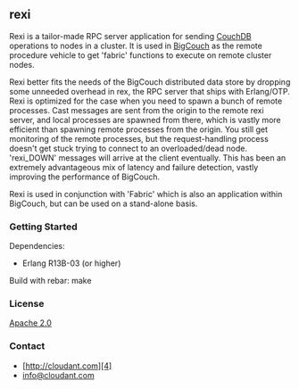 ## rexi

Rexi is a tailor-made RPC server application for sending [CouchDB][1] operations to nodes in a cluster.  It is used in [BigCouch][2] as the remote procedure vehicle to get 'fabric' functions to execute on remote cluster nodes.

Rexi better fits the needs of the BigCouch distributed data store by dropping some unneeded overhead in rex, the RPC server that ships with Erlang/OTP.  Rexi is optimized for the case when you need to spawn a bunch of remote processes.  Cast messages are sent from the origin to the remote rexi server, and local processes are spawned from there, which is vastly more efficient than spawning remote processes from the origin.  You still get monitoring of the remote processes, but the request-handling process doesn't get stuck trying to connect to an overloaded/dead node.  'rexi_DOWN' messages will arrive at the client eventually.  This has been an extremely advantageous mix of latency and failure detection, vastly improving the performance of BigCouch.

Rexi is used in conjunction with 'Fabric' which is also an application within BigCouch, but can be used on a stand-alone basis.

### Getting Started
Dependencies:
 * Erlang R13B-03 (or higher)

Build with rebar:
    make

### License
[Apache 2.0][3]

### Contact
 * [http://cloudant.com][4]
 * [info@cloudant.com][5]

[1]: http://couchdb.apache.org
[2]: http://github.com/cloudant/BigCouch
[3]: http://www.apache.org/licenses/LICENSE-2.0.html
[4]: http://cloudant.com
[5]: mailto:info@cloudant.com
